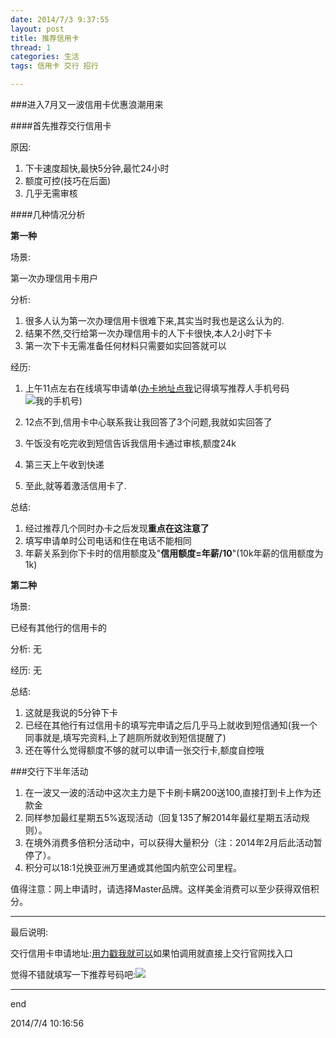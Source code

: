 ```yaml
---
date: 2014/7/3 9:37:55  
layout: post
title: 推荐信用卡
thread: 1
categories: 生活
tags: 信用卡 交行 招行

---
```


###进入7月又一波信用卡优惠浪潮用来

####首先推荐交行信用卡

原因: 

1. 下卡速度超快,最快5分钟,最忙24小时
2. 额度可控(技巧在后面)
3. 几乎无需审核

####几种情况分析

**第一种**

场景:

第一次办理信用卡用户

分析:

1. 很多人认为第一次办理信用卡很难下来,其实当时我也是这么认为的.
2. 结果不然,交行给第一次办理信用卡的人下卡很快,本人2小时下卡
3. 第一次下卡无需准备任何材料只需要如实回答就可以

经历:

1. 上午11点左右在线填写申请单([办卡地址点我](https://creditcardapp.bankcomm.com/applynew/front/apply/new/identity.html)记得填写推荐人手机号码![我的手机号](http://tblogmarkdown.qiniudn.com/%E6%89%8B%E6%9C%BA%E5%8F%B7%E7%A0%81.png))

2. 12点不到,信用卡中心联系我让我回答了3个问题,我就如实回答了
3. 午饭没有吃完收到短信告诉我信用卡通过审核,额度24k
4. 第三天上午收到快递
5. 至此,就等着激活信用卡了.

总结:

1. 经过推荐几个同时办卡之后发现**重点在这注意了**
2. 填写申请单时公司电话和住在电话不能相同
3. 年薪关系到你下卡时的信用额度及"**信用额度=年薪/10**"(10k年薪的信用额度为1k)

**第二种**

场景:

已经有其他行的信用卡的

分析: 无

经历: 无

总结: 

1. 这就是我说的5分钟下卡
2. 已经在其他行有过信用卡的填写完申请之后几乎马上就收到短信通知(我一个同事就是,填写完资料,上了趟厕所就收到短信提醒了)
3. 还在等什么觉得额度不够的就可以申请一张交行卡,额度自控哦

###交行下半年活动

1. 在一波又一波的活动中这次主力是下卡刷卡瞒200送100,直接打到卡上作为还款金
2. 同样参加最红星期五5%返现活动（回复135了解2014年最红星期五活动规则）。
3. 在境外消费多倍积分活动中，可以获得大量积分（注：2014年2月后此活动暂停了）。
4. 积分可以18:1兑换亚洲万里通或其他国内航空公司里程。

值得注意：网上申请时，请选择Master品牌。这样美金消费可以至少获得双倍积分。

-----------

最后说明:

交行信用卡申请地址:[用力戳我就可以](https://creditcardapp.bankcomm.com/applynew/front/apply/new/identity.html)如果怕调用就直接上交行官网找入口

觉得不错就填写一下推荐号码吧:![](http://tblogmarkdown.qiniudn.com/%E6%89%8B%E6%9C%BA%E5%8F%B7%E7%A0%81.png)

-----

end

2014/7/4 10:16:56 